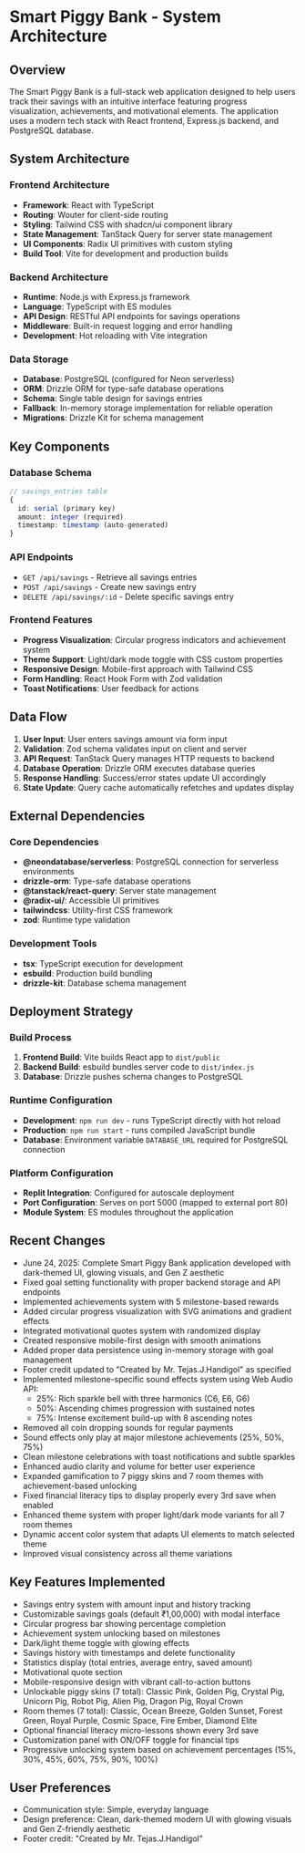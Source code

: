 # Smart Piggy Bank - System Architecture

## Overview

The Smart Piggy Bank is a full-stack web application designed to help users track their savings with an intuitive interface featuring progress visualization, achievements, and motivational elements. The application uses a modern tech stack with React frontend, Express.js backend, and PostgreSQL database.

## System Architecture

### Frontend Architecture
- **Framework**: React with TypeScript
- **Routing**: Wouter for client-side routing
- **Styling**: Tailwind CSS with shadcn/ui component library
- **State Management**: TanStack Query for server state management
- **UI Components**: Radix UI primitives with custom styling
- **Build Tool**: Vite for development and production builds

### Backend Architecture
- **Runtime**: Node.js with Express.js framework
- **Language**: TypeScript with ES modules
- **API Design**: RESTful API endpoints for savings operations
- **Middleware**: Built-in request logging and error handling
- **Development**: Hot reloading with Vite integration

### Data Storage
- **Database**: PostgreSQL (configured for Neon serverless)
- **ORM**: Drizzle ORM for type-safe database operations
- **Schema**: Single table design for savings entries
- **Fallback**: In-memory storage implementation for reliable operation
- **Migrations**: Drizzle Kit for schema management

## Key Components

### Database Schema
```typescript
// savings_entries table
{
  id: serial (primary key)
  amount: integer (required)
  timestamp: timestamp (auto-generated)
}
```

### API Endpoints
- `GET /api/savings` - Retrieve all savings entries
- `POST /api/savings` - Create new savings entry
- `DELETE /api/savings/:id` - Delete specific savings entry

### Frontend Features
- **Progress Visualization**: Circular progress indicators and achievement system
- **Theme Support**: Light/dark mode toggle with CSS custom properties
- **Responsive Design**: Mobile-first approach with Tailwind CSS
- **Form Handling**: React Hook Form with Zod validation
- **Toast Notifications**: User feedback for actions

## Data Flow

1. **User Input**: User enters savings amount via form input
2. **Validation**: Zod schema validates input on client and server
3. **API Request**: TanStack Query manages HTTP requests to backend
4. **Database Operation**: Drizzle ORM executes database queries
5. **Response Handling**: Success/error states update UI accordingly
6. **State Update**: Query cache automatically refetches and updates display

## External Dependencies

### Core Dependencies
- **@neondatabase/serverless**: PostgreSQL connection for serverless environments
- **drizzle-orm**: Type-safe database operations
- **@tanstack/react-query**: Server state management
- **@radix-ui/**: Accessible UI primitives
- **tailwindcss**: Utility-first CSS framework
- **zod**: Runtime type validation

### Development Tools
- **tsx**: TypeScript execution for development
- **esbuild**: Production build bundling
- **drizzle-kit**: Database schema management

## Deployment Strategy

### Build Process
1. **Frontend Build**: Vite builds React app to `dist/public`
2. **Backend Build**: esbuild bundles server code to `dist/index.js`
3. **Database**: Drizzle pushes schema changes to PostgreSQL

### Runtime Configuration
- **Development**: `npm run dev` - runs TypeScript directly with hot reload
- **Production**: `npm run start` - runs compiled JavaScript bundle
- **Database**: Environment variable `DATABASE_URL` required for PostgreSQL connection

### Platform Configuration
- **Replit Integration**: Configured for autoscale deployment
- **Port Configuration**: Serves on port 5000 (mapped to external port 80)
- **Module System**: ES modules throughout the application

## Recent Changes
- June 24, 2025: Complete Smart Piggy Bank application developed with dark-themed UI, glowing visuals, and Gen Z aesthetic
- Fixed goal setting functionality with proper backend storage and API endpoints
- Implemented achievements system with 5 milestone-based rewards
- Added circular progress visualization with SVG animations and gradient effects
- Integrated motivational quotes system with randomized display
- Created responsive mobile-first design with smooth animations
- Added proper data persistence using in-memory storage with goal management
- Footer credit updated to "Created by Mr. Tejas.J.Handigol" as specified
- Implemented milestone-specific sound effects system using Web Audio API:
  * 25%: Rich sparkle bell with three harmonics (C6, E6, G6)
  * 50%: Ascending chimes progression with sustained notes
  * 75%: Intense excitement build-up with 8 ascending notes
- Removed all coin dropping sounds for regular payments
- Sound effects only play at major milestone achievements (25%, 50%, 75%)
- Clean milestone celebrations with toast notifications and subtle sparkles
- Enhanced audio clarity and volume for better user experience
- Expanded gamification to 7 piggy skins and 7 room themes with achievement-based unlocking
- Fixed financial literacy tips to display properly every 3rd save when enabled
- Enhanced theme system with proper light/dark mode variants for all 7 room themes
- Dynamic accent color system that adapts UI elements to match selected theme
- Improved visual consistency across all theme variations

## Key Features Implemented
- Savings entry system with amount input and history tracking
- Customizable savings goals (default ₹1,00,000) with modal interface  
- Circular progress bar showing percentage completion
- Achievement system unlocking based on milestones
- Dark/light theme toggle with glowing effects
- Savings history with timestamps and delete functionality
- Statistics display (total entries, average entry, saved amount)
- Motivational quote section
- Mobile-responsive design with vibrant call-to-action buttons
- Unlockable piggy skins (7 total): Classic Pink, Golden Pig, Crystal Pig, Unicorn Pig, Robot Pig, Alien Pig, Dragon Pig, Royal Crown
- Room themes (7 total): Classic, Ocean Breeze, Golden Sunset, Forest Green, Royal Purple, Cosmic Space, Fire Ember, Diamond Elite
- Optional financial literacy micro-lessons shown every 3rd save
- Customization panel with ON/OFF toggle for financial tips
- Progressive unlocking system based on achievement percentages (15%, 30%, 45%, 60%, 75%, 90%, 100%)

## User Preferences
- Communication style: Simple, everyday language
- Design preference: Clean, dark-themed modern UI with glowing visuals and Gen Z-friendly aesthetic
- Footer credit: "Created by Mr. Tejas.J.Handigol"